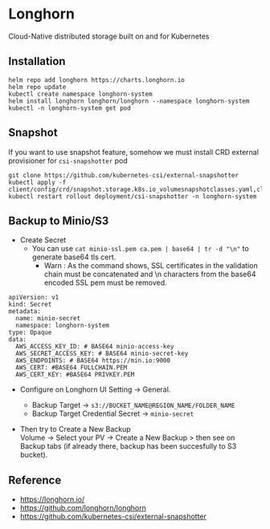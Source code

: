 # Longhorn
Cloud-Native distributed storage built on and for Kubernetes

## Installation
```
helm repo add longhorn https://charts.longhorn.io
helm repo update
kubectl create namespace longhorn-system
helm install longhorn longhorn/longhorn --namespace longhorn-system
kubectl -n longhorn-system get pod
```

## Snapshot
If you want to use snapshot feature, somehow we must install CRD external provisioner for `csi-snapshotter` pod
```
git clone https://github.com/kubernetes-csi/external-snapshotter
kubectl apply -f client/config/crd/snapshot.storage.k8s.io_volumesnapshotclasses.yaml,client/config/crd/snapshot.storage.k8s.io_volumesnapshotcontents.yaml,client/config/crd/snapshot.storage.k8s.io_volumesnapshots.yaml
kubectl restart rollout deployment/csi-snapshotter -n longhorn-system
```

## Backup to Minio/S3
- Create Secret
  - You can use `cat minio-ssl.pem ca.pem | base64 | tr -d "\n"` to generate base64 tls cert.
    - Warn : As the command shows, SSL certificates in the validation chain must be concatenated and \n characters from the base64 encoded SSL pem must be removed.
```
apiVersion: v1
kind: Secret
metadata:
  name: minio-secret
  namespace: longhorn-system
type: Opaque
data:
  AWS_ACCESS_KEY_ID: # BASE64 minio-access-key
  AWS_SECRET_ACCESS_KEY: # BASE64 minio-secret-key
  AWS_ENDPOINTS: # BASE64 https://min.io:9000
  AWS_CERT: #BASE64 FULLCHAIN.PEM
  AWS_CERT_KEY: #BASE64 PRIVKEY.PEM
```
- Configure on Longhorn UI
Setting -> General.
  - Backup Target -> `s3://BUCKET_NAME@REGION_NAME/FOLDER_NAME`
  - Backup Target Credential Secret -> `minio-secret`

- Then try to Create a New Backup <br>
   Volume -> Select your PV -> Create a New Backup > then see on Backup tabs (if already there, backup has been succesfully to S3 bucket).

## Reference
- https://longhorn.io/
- https://github.com/longhorn/longhorn
- https://github.com/kubernetes-csi/external-snapshotter
